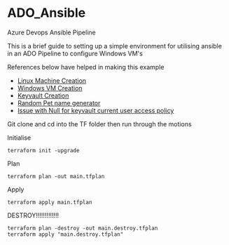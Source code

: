 # ADO_Ansible
Azure Devops Ansible Pipeline

This is a brief guide to setting up a simple environment for utilising ansible in an ADO Pipeline to configure Windows VM's

References below have helped in making this example 
* [Linux Machine Creation](https://learn.microsoft.com/en-us/azure/virtual-machines/linux/quick-create-terraform)
* [Windows VM Creation](https://learn.microsoft.com/en-us/azure/virtual-machines/windows/quick-create-terraform)
* [Keyvault Creation](https://learn.microsoft.com/en-us/azure/key-vault/keys/quick-create-terraform?tabs=azure-cli)
* [Random Pet name generator](https://registry.terraform.io/providers/hashicorp/random/latest/docs/resources/pet.html?source=post_page---------------------------#example-usage)
* [Issue with Null for keyvault current user access policy](https://stackoverflow.com/questions/64989203/terraform-create-a-azure-key-vault#:~:text=Upgrade%20to%20version%20%3D%20%22%3D3.42.0%22%20solveded%20for%20me%20the%20same%20issue)


Git clone and cd into the TF folder then run through the motions


Initialise

    terraform init -upgrade

Plan

    terraform plan -out main.tfplan

Apply

    terraform apply main.tfplan


DESTROY!!!!!!!!!!!!!

    terraform plan -destroy -out main.destroy.tfplan
    terraform apply "main.destroy.tfplan"
